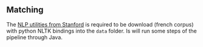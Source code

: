 ## Matching

The [NLP utilities from Stanford](http://nlp.stanford.edu/software/tagger.shtml) is required to be download (french corpus) with python NLTK bindings into the `data` folder. Is will run some steps of the pipeline through Java.

